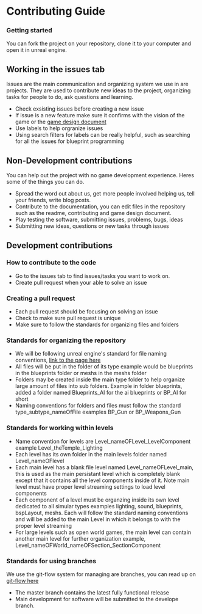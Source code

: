 # Contributing Guide 



### Getting started 
You can fork the project on your repository, clone it to your computer and open it in unreal engine.


## Working in the issues tab
Issues are the main communication and organizing system we use in are projects. They are used to contribute new ideas to the project, organizing tasks for people to do, ask questions and learning.   
* Check exsisting issues before creating a new issue 
* If issue is a new feature make sure it confirms with the vision of the game or the [game design document](https://github.com/AttainableEntertainment/WarehouseSimulator/blob/master/GameDesignDocument.md)
* Use labels to help orgranize issues
* Using search filters for labels can be really helpful, such as searching for all the issues for blueprint programming 



## Non-Development contributions  
You can help out the project with no game development experience. Heres some of the things you can do.
* Spread the word out about us, get more people involved helping us, tell your friends, write blog posts.
* Contribute to the documentation, you can edit files in the repository such as the readme, contributing and game design document.  
* Play testing the software, submitting issues, problems, bugs, ideas 
* Submitting new ideas, questions or new tasks through issues 



## Development contributions 

### How to contribute to the code 
* Go to the issues tab to find issues/tasks you want to work on. 
* Create pull request when your able to solve an issue 

### Creating a pull request 
* Each pull request should be focusing on solving an issue 
* Check to make sure pull request is unique 
* Make sure to follow the standards for organizing files and folders

### Standards for organizing the repository 
* We will be following unreal engine's standard for file naming conventions, [link to the page here](https://wiki.unrealengine.com/Assets_Naming_Convention) 
* All files will be put in the folder of its type example would be blueprints in the blueprints folder or meshs in the meshs folder
* Folders may be created inside the main type folder to help organize large amount of files into sub folders. Example in folder blueprints, added a folder named Blueprints_AI for the ai blueprints or BP_AI for short 
* Naming conventions for folders and files must follow the standard type_subtype_nameOfFile examples BP_Gun or BP_Weapons_Gun

### Standards for working within levels 
* Name convention for levels are Level_nameOFLevel_LevelComponent example Level_theTemple_Lighting 
* Each level has its own folder in the main levels folder named Level_nameOFlevel 
* Each main level has a blank file level named Level_nameOFLevel_main, this is used as the main persistant level which is completely blank except that it contains all the level components inside of it. Note main level must have proper level streaming settings to load level components 
* Each component of a level must be organzing inside its own level dedicated to all simular types examples lighting, sound, blueprints, bspLayout, meshs. Each will follow the standard naming conventions and will be added to the main Level in which it belongs to with the proper level streaming 
* For large levels such as open world games, the main level can contain another main level for further organization example, Level_nameOFWorld_nameOFSection_SectionComponent 

### Standards for using branches 
We use the git-flow system for managing are branches, you can read up on [git-flow here](https://nvie.com/posts/a-successful-git-branching-model/)
* The master branch contains the latest fully functional release 
* Main development for software will be submitted to the develope branch.
